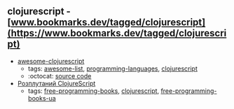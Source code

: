 clojurescript - [www.bookmarks.dev/tagged/clojurescript](https://www.bookmarks.dev/tagged/clojurescript)
---
* [awesome-clojurescript](https://github.com/hantuzun/awesome-clojurescript#readme)
    * tags: [awesome-list](../tagged/awesome-list.md), [programming-languages](../tagged/programming-languages.md), [clojurescript](../tagged/clojurescript.md)
    * :octocat: [source code](https://github.com/hantuzun/awesome-clojurescript#readme)
* [Розплутаний ClojureScript](https://lambdabooks.github.io/clojurescript-unraveled)
    * tags: [free-programming-books](../tagged/free-programming-books.md), [clojurescript](../tagged/clojurescript.md), [free-programming-books-ua](../tagged/free-programming-books-ua.md)

